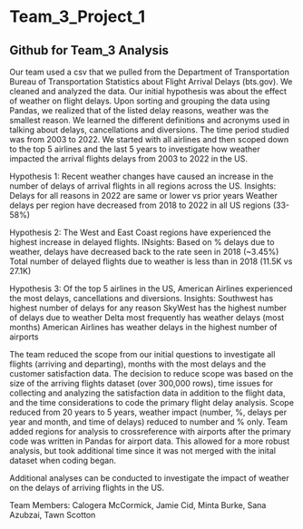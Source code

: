 # Team_3_Project_1
Github for Team_3
Analysis
---
Our team used a csv that we pulled from the Department of Transportation Bureau of Transportation Statistics about Flight Arrival Delays (bts.gov). We cleaned and analyzed the data. Our initial hypothesis was about the effect of weather on flight delays. Upon sorting and grouping the data using Pandas, we realized that of the listed delay reasons, weather was the smallest reason. We learned the different definitions and acronyms used in talking about delays, cancellations and diversions.
The time period studied was from 2003 to 2022. We started with all airlines and then scoped down to the top 5 airlines and the last 5 years to investigate how weather impacted the arrival flights delays from 2003 to 2022 in the US.

Hypothesis 1:
Recent weather changes have caused an increase in the number of delays of arrival flights in all regions across the US.
Insights:
Delays for all reasons in 2022 are same or lower vs prior years
Weather delays per region have decreased from 2018 to 2022 in all US regions (33-58%)

Hypothesis 2:
The West and East Coast regions have experienced the highest increase in delayed flights.
INsights:
Based on % delays due to weather, delays have decreased back to the rate seen in 2018 (~3.45%)
Total number of delayed flights due to weather is less than in 2018 (11.5K vs 27.1K)

Hypothesis 3:
Of the top 5 airlines in the US, American Airlines experienced the most delays, cancellations and diversions.
Insights:
Southwest has highest number of delays for any reason
SkyWest has the highest number of delays due to weather
Delta most frequently has weather delays (most months)
American Airlines has weather delays in the highest number of airports

The team reduced the scope from our initial questions to investigate all flights (arriving and departing), months with the most delays and the customer satisfaction data.  The decision to reduce scope was based on the size of the arriving flights dataset (over 300,000 rows), time issues for collecting and analyzing the satisfaction data in addition to the flight data, and the time considerations to code the primary flight delay analysis. Scope reduced from 20 years to 5 years, weather impact (number, %, delays per year and month, and time of delays) reduced to number and % only.  Team added regions for analysis to crossreference with airports after the primary code was written in Pandas for airport data.  This allowed for a more robust analysis, but took additional time since it was not merged with the inital dataset when coding began.

Additional analyses can be conducted to investigate the impact of weather on the delays of arriving flights in the US.

Team Members:  Calogera McCormick, Jamie Cid, Minta Burke, Sana Azubzai, Tawn Scotton
